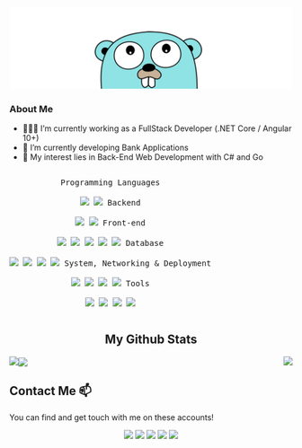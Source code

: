 <a href="https://www.fethitekyaygil.com">
	<img src = "gopher_hello.png">
</a>

### About Me
- 👨🏽‍💻 I’m currently working as a FullStack Developer (.NET Core / Angular 10+)
- 🌱 I’m currently developing Bank Applications
- 🤔 My interest lies in Back-End Web Development with C# and Go

<p style="display: inline-block;" align="center">
    <kbd>
        <kbd>Programming Languages</kbd>
    <br>
    <br>
        <img width="30px" src="https://cdn.jsdelivr.net/gh/devicons/devicon/icons/go/go-original-wordmark.svg" /> 
        <img width="30px" src="https://cdn.jsdelivr.net/gh/devicons/devicon/icons/csharp/csharp-plain.svg" />
    </kbd>
    <kbd>
        <kbd>Backend</kbd>
    <br>
    <br>
        <img width="30px" src="https://cdn.jsdelivr.net/gh/devicons/devicon/icons/dotnetcore/dotnetcore-original.svg" />
        <img width="30px" src="https://cdn.jsdelivr.net/gh/devicons/devicon/icons/dot-net/dot-net-original.svg" />
    </kbd>
    <kbd>
        <kbd>Front-end</kbd>
    <br>
    <br>
        <img width="30px" src="https://cdn.jsdelivr.net/gh/devicons/devicon/icons/html5/html5-original.svg" /> 
        <img width="30px" src="https://cdn.jsdelivr.net/gh/devicons/devicon/icons/css3/css3-plain.svg" /> 
        <img width="30px" src="https://cdn.jsdelivr.net/gh/devicons/devicon/icons/bootstrap/bootstrap-plain.svg" /> 
        <img width="30px" src="https://cdn.jsdelivr.net/gh/devicons/devicon/icons/angularjs/angularjs-plain.svg" />
        <img width="30px" src="https://cdn.jsdelivr.net/gh/devicons/devicon/icons/javascript/javascript-original.svg" />
    </kbd>
    <kbd>
        <kbd>Database</kbd>
    <br>
    <br>    
        <img width="30px" src="https://cdn.jsdelivr.net/gh/devicons/devicon/icons/postgresql/postgresql-original.svg" />
        <img width="30px" src="https://cdn.jsdelivr.net/gh/devicons/devicon/icons/microsoftsqlserver/microsoftsqlserver-plain.svg" />
        <img width="30px" src="https://cdn.jsdelivr.net/gh/devicons/devicon/icons/mysql/mysql-plain.svg" />        
        <img width="30px" src="https://cdn.jsdelivr.net/gh/devicons/devicon/icons/mongodb/mongodb-plain.svg" />
    </kbd>
    <kbd>
        <kbd>System, Networking & Deployment</kbd>
    <br>
    <br>
        <img width="30px" src="https://cdn.jsdelivr.net/gh/devicons/devicon/icons/heroku/heroku-plain.svg" />
        <img width="30px" src="https://cdn.jsdelivr.net/gh/devicons/devicon/icons/azure/azure-plain.svg" />
        <img width="30px" src="https://cdn.jsdelivr.net/gh/devicons/devicon/icons/git/git-plain.svg" />
        <img width="30px" src="https://cdn.jsdelivr.net/gh/devicons/devicon/icons/docker/docker-plain.svg" />        
    </kbd>
    <kbd>
        <kbd>Tools</kbd>
    <br>
    <br>
        <img width="30px" src="https://cdn.jsdelivr.net/gh/devicons/devicon/icons/vscode/vscode-original.svg" />
        <img width="30px" src="https://cdn.jsdelivr.net/gh/devicons/devicon/icons/visualstudio/visualstudio-plain.svg" />        
        <img width="30px" src="https://cdn.jsdelivr.net/gh/devicons/devicon/icons/jetbrains/jetbrains-original.svg" />
          <img height="30" src="https://i0.wp.com/stickker.net/wp-content/uploads/2018/05/postman.png?fit=610%2C610&ssl=1">
    </kbd>
</p>

<h2 align="center">My Github Stats</h2>
<p align="left">	
<img align="left" src="https://github-readme-stats.vercel.app/api?username=uguruyar&count_private=true&show_icons=trueline_height=21&theme=github_dark">
<p align="left">
<img align="right" src="https://github-readme-streak-stats.herokuapp.com/?user=uguruyar&theme=holi-theme">
<img align="center" src="https://github-readme-stats.vercel.app/api/top-langs/?username=uguruyar&layout=compact&theme=github_dark&langs_count=10&exclude_repo=kasweb">
</p>

## Contact Me 📫

You can find and get touch with me on these accounts!

<p align="center">
<a href="https://twitter.com/uguruyarx" target="blank"><img src="https://img.shields.io/badge/twitter-%231DA1F2.svg?&style=for-the-badge&logo=twitter&logoColor=white" height=25 /></a> 
<a href="https://linkedin.com/in/uguruyar" target="blank"><img src="https://img.shields.io/badge/linkedin-%230077B5.svg?&style=for-the-badge&logo=linkedin&logoColor=white" height=25 /></a> 
<a target="_blank" href="mailto:uguruyarx@gmail.com"><img src="https://img.shields.io/badge/-Gmail-D14836?style=for-the-badge&logo=Gmail&logoColor=white" height=25/></a> 
<a href="https://medium.com/@uguruyar" target="blank"><img src="https://img.shields.io/badge/medium-%2312100E.svg?&style=for-the-badge&logo=medium&logoColor=white" height=25></a>
<a href="https://dev.to/uguruyar" target="blank"><img src="https://img.shields.io/badge/DEV.TO-%230A0A0A.svg?&style=for-the-badge&logo=dev-dot-to&logoColor=white" height=25 /></a>
</p>


